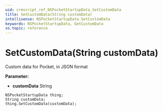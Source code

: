 ```yaml
---
uid: crmscript_ref_NSPocketStartupData_SetCustomData
title: SetCustomData(String customData)
intellisense: NSPocketStartupData.SetCustomData
keywords: NSPocketStartupData, GetCustomData
so.topic: reference
---
```


# SetCustomData(String customData)

Custom data for Pocket, in JSON format

**Parameter:** 
* **customData** String

```crmscript
NSPocketStartupData thing;
String customData;
thing.SetCustomData(customData);
```

